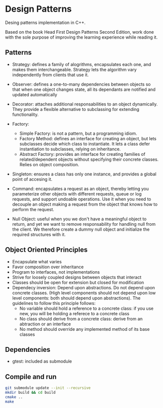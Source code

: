 # Design Patterns
Desing patterns implementation in C++.

Based on the book Head First Design Patterns Second Edition, work done
with the sole purpose of improving the learning experience while reading
it.

## Patterns

* Strategy: defines a family of alogrithms, encapsulates each one, and makes
them interchangeable. Strategy lets the algorithm vary independently from
clients that use it.

* Observer: defines a one-to-many dependencies between objects so that when
one object changes state, all its dependants are notified and updated
automatically

* Decorator: attaches additional responsabilities to an object dynamically.
They provide a flexible alternative to subclassing for extending functionality.

* Factory:
    * Simple Factory: is not a pattern, but a programming idiom.
    * Factory Method: defines an interface for creating an object, but lets
    subclasses decide which class to instantiate.
    It lets a class defer instantiation to subclasses, relying on inheritance.
    * Abstract Factory: provides an interface for creating families of related/dependent
    objects without specifying their concrete classes. Relies on object composition.

* Singleton: ensures a class has only one instance, and provides a global
point of accesing it.

* Command: encapsulates a request as an object, thereby letting you parameterize other
objects with different requests, queue or log requests, and support undoable operations.
Use it when you need to decouple an object making a request from the object that knows
how to perform the request.

* Null Object: useful when you we don't have a meaningful object to return, and yet we
want to remove responsability for handling null from the client. We therefore create a
dummy null object and initialize the required structures with it.

## Object Oriented Principles

* Encapsulate what varies
* Favor composition over inheritance
* Program to interfaces, not implementations
* Strive for loosely coupled designs between objects that interact
* Classes should be open for extension but closed for modification
* Dependecy inversion: Depend upon abstractions. Do not depend upon concrete classes.
(High level components should not depend upon low level components: both should depend upon abstractions). The guidelines to follow this principle follows:
    * No variable should hold a reference to a concrete class: if you use new, you will be holding a referece to a concrete class
    * No class should derive from a concrete class: derive from an abtraction or an interface
    * No method should override any implemented method of its base classes

## Dependencies
* gtest: included as submodule

## Compile and run

```bash
git submodule update --init --recursive
mkdir build && cd build
cmake ..
make
```

